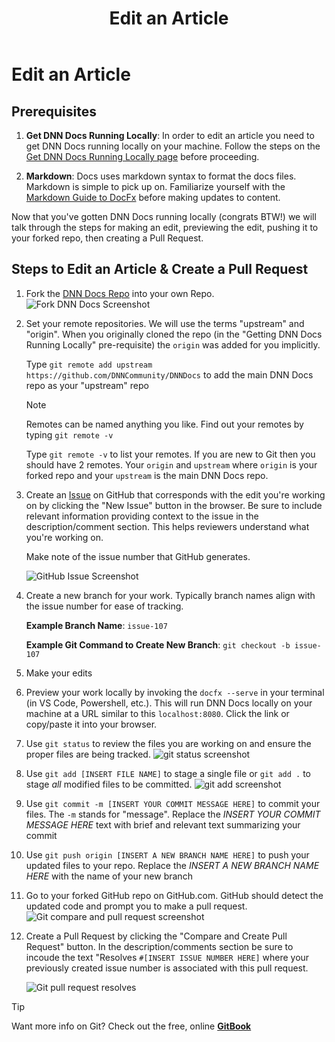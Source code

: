 ﻿---
uid: how-to-edit-an-article
locale: en
title: Edit an Article
dnnversion: 09.02.00
related-topics: 
---

# Edit an Article

## Prerequisites
  1. **Get DNN Docs Running Locally**: In order to edit an article you need to get DNN Docs running locally on your machine. Follow the steps on the [Get DNN Docs Running Locally page](xref:get-dnn-docs-running-locally) before proceeding.

  2. **Markdown**: Docs uses markdown syntax to format the docs files. Markdown is simple to pick up on. Familiarize yourself with the [Markdown Guide to DocFx](xref:markdown-guide-to-docfx) before making updates to content. 


Now that you've gotten DNN Docs running locally (congrats BTW!) we will talk through the steps for making an edit, previewing the edit, pushing it to your forked repo, then creating a Pull Request.

## Steps to Edit an Article & Create a Pull Request

1. Fork the [DNN Docs Repo](https://github.com/DNNCommunity/DNNDocs) into your own Repo.
   ![Fork DNN Docs Screenshot](/images/fork-screenshot.jpg)



2. Set your remote repositories. We will use the terms "upstream" and "origin". When you originally cloned the repo (in the "Getting DNN Docs Running Locally" pre-requisite) the ```origin``` was added for you implicitly.

   Type ```git remote add upstream https://github.com/DNNCommunity/DNNDocs``` to add the main DNN Docs repo as your "upstream" repo

   > [!NOTE]
   > Remotes can be named anything you like. Find out your remotes by typing ```git remote -v```

   Type ```git remote -v``` to list your remotes. If you are new to Git then you should have 2 remotes. Your ```origin``` and ```upstream``` where ```origin``` is your forked repo and your ```upstream``` is the main DNN Docs repo.

3. Create an [Issue](https://github.com/DNNCommunity/DNNDocs/issues) on GitHub that corresponds with the edit you're working on by clicking the "New Issue" button in the browser. Be sure to include relevant information providing context to the issue in the description/comment section. This helps reviewers understand what you're working on. 

    Make note of the issue number that GitHub generates.

    ![GitHub Issue Screenshot](/images/git-issue-screenshot.jpg)


4. Create a new branch for your work. Typically branch names align with the issue number for ease of tracking.

   **Example Branch Name**: ```issue-107```

   **Example Git Command to Create New Branch**: ```git checkout -b issue-107```

5. Make your edits
6. Preview your work locally by invoking the ```docfx --serve``` in your terminal (in VS Code, Powershell, etc.). This will run DNN Docs locally on your machine at a URL similar to this ```localhost:8080```. Click the link  or copy/paste it into your browser.
7. Use ```git status``` to review the files you are working on and ensure the proper files are being tracked.
    ![git status screenshot](/images/git-status-screenshot.jpg)

8. Use ```git add [INSERT FILE NAME]``` to stage a single file or ```git add .``` to stage *all* modified files to be committed.
    ![git add screenshot](/images/git-add-screenshot.jpg)



9. Use ```git commit -m [INSERT YOUR COMMIT MESSAGE HERE]``` to commit your files. The ```-m``` stands for "message". Replace the *INSERT YOUR COMMIT MESSAGE HERE* text with brief and relevant text summarizing your commit
10. Use ```git push origin [INSERT A NEW BRANCH NAME HERE]``` to push your updated files to your repo. Replace the *INSERT A NEW BRANCH NAME HERE* with the name of your new branch
11. Go to your forked GitHub repo on GitHub.com. GitHub should detect the updated code and prompt you to make a pull request.
    ![Git compare and pull request screenshot](/images/git-compare-and-pull-request-screenshot.jpg)

12. Create a Pull Request by clicking the "Compare and Create Pull Request" button. In the description/comments section be sure to incoude the text "Resolves ```#[INSERT ISSUE NUMBER HERE]``` where your previously created issue number is associated with this pull request.

    ![Git pull request resolves](/images/git-pull-request-resolves-screenshot.jpg)




> [!TIP]
> Want more info on Git? Check out the free, online **[GitBook](https://git-scm.com/book/en/v2)**
